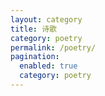 ```yaml
---
layout: category
title: 诗歌
category: poetry
permalink: /poetry/
pagination:
  enabled: true
  category: poetry
---
```

